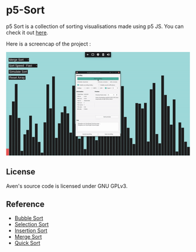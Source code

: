 # p5-Sort

p5 Sort is a collection of sorting visualisations made using p5 JS. You can check it out [here](https://frappefortytwo.github.io/p5-Sort/).

Here is a screencap of the project :

![p5-Sort screencap](/README/p5-Sort.gif)

## License

Aven's source code is licensed under GNU GPLv3.

## Reference

* [Bubble Sort](https://www.interviewbit.com/tutorial/bubble-sort/)
* [Selection Sort](https://www.interviewcake.com/concept/python/selection-sort)
* [Insertion Sort](https://www.interviewcake.com/concept/python/insertion-sort)
* [Merge Sort](https://www.interviewcake.com/concept/python/merge-sort)
* [Quick Sort](https://www.interviewcake.com/concept/python/quicksort)

